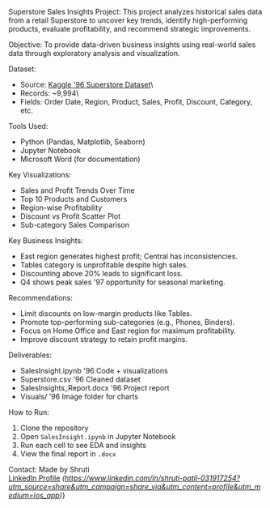 Superstore Sales Insights Project:
This project analyzes historical sales data from a retail Superstore to uncover key trends, identify high-performing products, evaluate profitability, and recommend strategic improvements.

Objective:
To provide data-driven business insights using real-world sales data through exploratory analysis and visualization.

Dataset:
- Source: [Kaggle \'96 Superstore Dataset](https://www.kaggle.com/datasets/vivek468/superstore-dataset-final)\
- Records: ~9,994\
- Fields: Order Date, Region, Product, Sales, Profit, Discount, Category, etc.

Tools Used:
- Python (Pandas, Matplotlib, Seaborn)
- Jupyter Notebook
- Microsoft Word (for documentation)

Key Visualizations:
- Sales and Profit Trends Over Time
- Top 10 Products and Customers
- Region-wise Profitability
- Discount vs Profit Scatter Plot
- Sub-category Sales Comparison

Key Business Insights:
- East region generates highest profit; Central has inconsistencies.
- Tables category is unprofitable despite high sales.
- Discounting above 20% leads to significant loss.
- Q4 shows peak sales \'97 opportunity for seasonal marketing.

Recommendations:
- Limit discounts on low-margin products like Tables.
- Promote top-performing sub-categories (e.g., Phones, Binders).
- Focus on Home Office and East region for maximum profitability.
- Improve discount strategy to retain profit margins.

Deliverables:

- SalesInsight.ipynb \'96 Code + visualizations
- Superstore.csv \'96 Cleaned dataset
- SalesInsights_Report.docx \'96 Project report
- Visuals/ \'96 Image folder for charts

How to Run:
1. Clone the repository
2. Open `SalesInsight.ipynb` in Jupyter Notebook
3. Run each cell to see EDA and insights
4. View the final report in `.docx`

Contact:
Made by Shruti  
[LinkedIn Profile](https://www.linkedin.com) *(https://www.linkedin.com/in/shruti-patil-031917254?utm_source=share&utm_campaign=share_via&utm_content=profile&utm_medium=ios_app)*}
